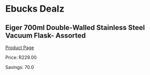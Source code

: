 
# Ebucks Dealz
## Eiger 700ml Double-Walled Stainless Steel Vacuum Flask- Assorted
[Product Page](https://www.ebucks.com/web/shop/productSelected.do?prodId=1147669777&catId=714962196)

Price: R229.00

Savings: 70.0


	